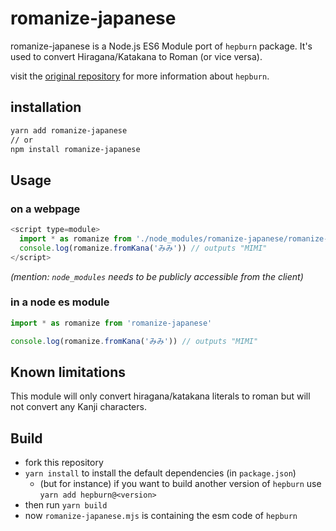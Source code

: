 # romanize-japanese

romanize-japanese is a Node.js ES6 Module port of `hepburn` package. It's used to convert Hiragana/Katakana to Roman (or vice versa).

visit the [original repository](https://github.com/lovell/hepburn) for more information about `hepburn`.

## installation

```bash
yarn add romanize-japanese
// or
npm install romanize-japanese
```

## Usage

### on a webpage

```javascript
<script type=module>
  import * as romanize from './node_modules/romanize-japanese/romanize-japanese.js'
  console.log(romanize.fromKana('みみ')) // outputs "MIMI"
</script>
```
*(mention: `node_modules` needs to be publicly accessible from the client)*

### in a node es module

```javascript
import * as romanize from 'romanize-japanese'

console.log(romanize.fromKana('みみ')) // outputs "MIMI"
```

## Known limitations

This module will only convert hiragana/katakana literals to roman but will not convert any Kanji characters.

## Build

- fork this repository
- `yarn install` to install the default dependencies (in `package.json`)
  - (but for instance) if you want to build another version of `hepburn` use `yarn add hepburn@<version>`
- then run `yarn build`
- now `romanize-japanese.mjs` is containing the esm code of `hepburn`